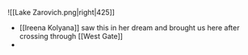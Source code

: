 ![[Lake Zarovich.png|right|425]]
- [[Ireena Kolyana]] saw this in her dream and brought us here after crossing through [[West Gate]]
- 